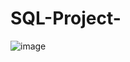 # SQL-Project-
![image](https://github.com/user-attachments/assets/049e45f2-096d-4ad4-944b-ad146baed550)
